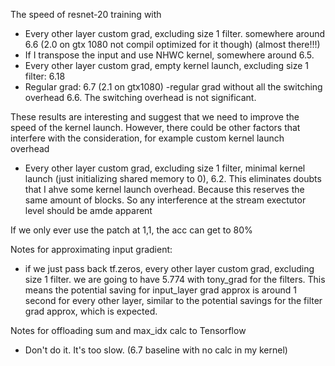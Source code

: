 The speed of resnet-20 training with

- Every other layer custom grad, excluding size 1 filter. somewhere around 6.6 (2.0 on gtx 1080 not compil optimized for it though) (almost there!!!)
- If I transpose the input and use NHWC kernel, somewhere around 6.5. 
- Every other layer custom grad, empty kernel launch, excluding size 1 filter: 6.18
- Regular grad: 6.7 (2.1 on gtx1080)
-regular grad without all the switching overhead 6.6. The switching overhead is not significant. 

These results are interesting and suggest that we need to improve the speed of the kernel launch. However, 
there could be other factors that interfere with the consideration, for example custom kernel launch overhead

- Every other layer custom grad, excluding size 1 filter, minimal kernel launch (just initializing shared memory to 0), 6.2. This eliminates
doubts that I ahve some kernel launch overhead. Because this reserves the same amount of blocks. So any interference at the stream exectutor
level should be amde apparent

If we only ever use the patch at 1,1, the acc can get to 80%


Notes for approximating input gradient:
- if we just pass back tf.zeros, every other layer custom grad, excluding size 1 filter. we are going to have 5.774 with tony_grad for the filters. This means the potential saving for input_layer grad approx is around 1 second for every other layer, similar to the potential savings for the filter grad approx, which is expected. 

Notes for offloading sum and max_idx calc to Tensorflow
- Don't do it. It's too slow. (6.7 baseline with no calc in my kernel)

